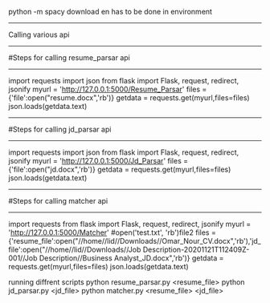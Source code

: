 python -m spacy download en
has to be done in environment
**************************************
Calling various api
**************************************
#Steps for calling resume_parsar api
**************************************
import requests
import json
from flask import Flask, request, redirect, jsonify
myurl = 'http://127.0.0.1:5000/Resume_Parsar'
files = {'file':open("resume.docx",'rb')}
getdata = requests.get(myurl,files=files)
json.loads(getdata.text)

*************************************
#Steps for calling jd_parsar api
*************************************
import requests
import json
from flask import Flask, request, redirect, jsonify
myurl = 'http://127.0.0.1:5000/Jd_Parsar'
files = {'file':open("jd.docx",'rb')}
getdata = requests.get(myurl,files=files)
json.loads(getdata.text)
***************************************
#Steps for calling matcher api
***************************************
import requests
from flask import Flask, request, redirect, jsonify
myurl = 'http://127.0.0.1:5000/Matcher'
#open('test.txt', 'rb')file2
files = {'resume_file':open("//home//lid//Downloads//Omar_Nour_CV.docx",'rb'),'jd_file':open("//home//lid//Downloads//Job Description-20201121T112409Z-001//Job Description//Business Analyst_JD.docx",'rb')}
getdata = requests.get(myurl,files=files)
json.loads(getdata.text)


running diffrent scripts
python resume_parsar.py <resume_file>
python jd_parsar.py <jd_file>
python matcher.py <resume_file> <jd_file>


